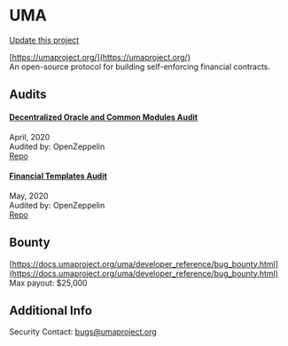 
# UMA

[Update this project](https://github.com/ConsenSys/blockchainSecurityDB/edit/master/projects/uma.json)
  
[https://umaproject.org/](https://umaproject.org/)<br>
An open-source protocol for building self-enforcing financial contracts.


## Audits



#### [Decentralized Oracle and Common Modules Audit](https://blog.openzeppelin.com/uma-audit-phase-1/)

April, 2020<br>
Audited by: OpenZeppelin<br>
[Repo](https://github.com/UMAprotocol/protocol/tree/9d403ddb5f2f07194daefe7da51e0e0a6306f2c4)
      


#### [Financial Templates Audit](https://blog.openzeppelin.com/uma-audit-phase-2/)

May, 2020<br>
Audited by: OpenZeppelin<br>
[Repo](https://github.com/UMAprotocol/protocol/tree/e6eaa48124ae3f209fb117cf05eb18292cf26d21)
      

  

## Bounty

[https://docs.umaproject.org/uma/developer_reference/bug_bounty.html](https://docs.umaproject.org/uma/developer_reference/bug_bounty.html)<br>
Max payout: $25,000


## Additional Info

Security Contact: bugs@umaproject.org
